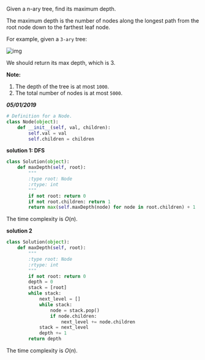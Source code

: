 Given a n-ary tree, find its maximum depth.

The maximum depth is the number of nodes along the longest path from the root node down to the farthest leaf node.

For example, given a `3-ary` tree:

 

![img](https://assets.leetcode.com/uploads/2018/10/12/narytreeexample.png)

 

We should return its max depth, which is 3.

 

**Note:**

1. The depth of the tree is at most `1000`.
2. The total number of nodes is at most `5000`.

***05/01/2019***

```python
# Definition for a Node.
class Node(object):
    def __init__(self, val, children):
        self.val = val
        self.children = children
```

**solution 1: DFS**

```python
class Solution(object):
    def maxDepth(self, root):
        """
        :type root: Node
        :rtype: int
        """
        if not root: return 0
        if not root.children: return 1
        return max(self.maxDepth(node) for node in root.children) + 1
```

The time complexity is $O(n)$.

**solution 2**

```python
class Solution(object):
    def maxDepth(self, root):
        """
        :type root: Node
        :rtype: int
        """
        if not root: return 0
        depth = 0
        stack = [root]
        while stack:
            next_level = []
            while stack:
                node = stack.pop()
                if node.children:
                    next_level += node.children
            stack = next_level
            depth += 1
        return depth
```

The time complexity is $O(n)$.
